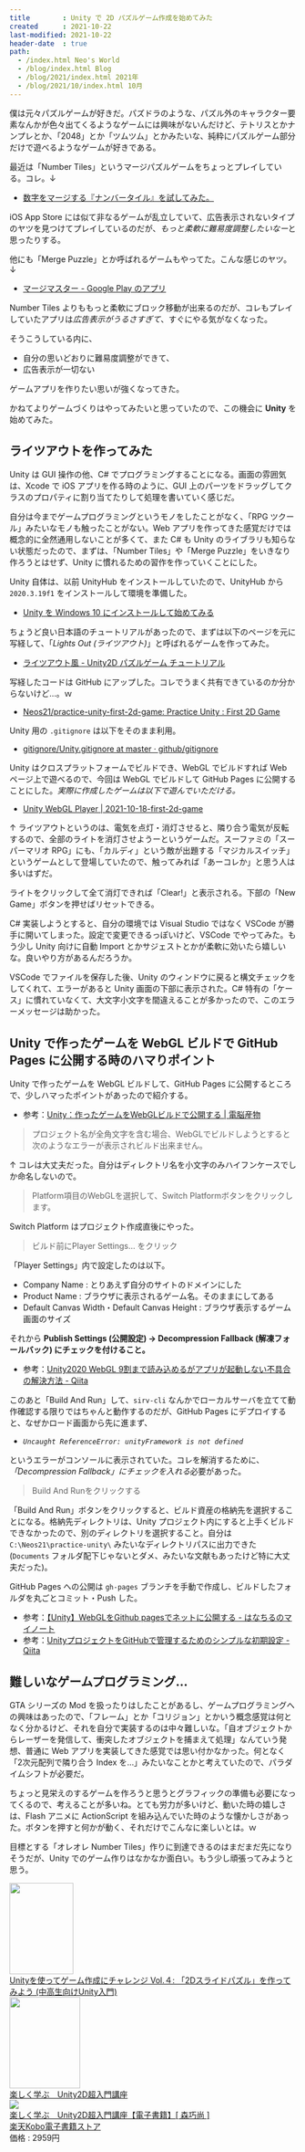 ```yaml
---
title        : Unity で 2D パズルゲーム作成を始めてみた
created      : 2021-10-22
last-modified: 2021-10-22
header-date  : true
path:
  - /index.html Neo's World
  - /blog/index.html Blog
  - /blog/2021/index.html 2021年
  - /blog/2021/10/index.html 10月
---
```


僕は元々パズルゲームが好きだ。パズドラのような、パズル外のキャラクター要素なんかが色々出てくるようなゲームには興味がないんだけど、テトリスとかナンプレとか、「2048」とか「ツムツム」とかみたいな、純粋にパズルゲーム部分だけで遊べるようなゲームが好きである。

最近は「Number Tiles」というマージパズルゲームをちょっとプレイしている。コレ。↓

- [数字をマージする『ナンバータイル』を試してみた。](https://lunafina.blog/smartphone-game-number-tile/)

iOS App Store には似て非なるゲームが乱立していて、広告表示されないタイプのヤツを見つけてプレイしているのだが、*もっと柔軟に難易度調整したいなー*と思ったりする。

他にも「Merge Puzzle」とか呼ばれるゲームもやってた。こんな感じのヤツ。↓

- [マージマスター - Google Play のアプリ](https://play.google.com/store/apps/details?id=com.bigcake.android.mergemania&amp;hl=ja&amp;gl=US)

Number Tiles よりももっと柔軟にブロック移動が出来るのだが、コレもプレイしていたアプリは*広告表示がうるさすぎて*、すぐにやる気がなくなった。

そうこうしている内に、

- 自分の思いどおりに難易度調整ができて、
- 広告表示が一切ない

ゲームアプリを作りたい思いが強くなってきた。

かねてよりゲームづくりはやってみたいと思っていたので、この機会に **Unity** を始めてみた。

## ライツアウトを作ってみた

Unity は GUI 操作の他、C# でプログラミングすることになる。画面の雰囲気は、Xcode で iOS アプリを作る時のように、GUI 上のパーツをドラッグしてクラスのプロパティに割り当てたりして処理を書いていく感じだ。

自分は今までゲームプログラミングというモノをしたことがなく、「RPG ツクール」みたいなモノも触ったことがない。Web アプリを作ってきた感覚だけでは概念的に全然通用しないことが多くて、また C# も Unity のライブラリも知らない状態だったので、まずは、「Number Tiles」や「Merge Puzzle」をいきなり作ろうとはせず、Unity に慣れるための習作を作っていくことにした。

Unity 自体は、以前 UnityHub をインストールしていたので、UnityHub から `2020.3.19f1` をインストールして環境を準備した。

- [Unity を Windows 10 にインストールして始めてみる](/blog/2020/10/22-01.html)

ちょうど良い日本語のチュートリアルがあったので、まずは以下のページを元に写経して、「*Lights Out (ライツアウト)*」と呼ばれるゲームを作ってみた。

- [ライツアウト風 - Unity2D パズルゲーム チュートリアル](https://unity2dpuzzle.jimdofree.com/home/lights-out/)

写経したコードは GitHub にアップした。コレでうまく共有できているのか分からないけど…。ｗ

- [Neos21/practice-unity-first-2d-game: Practice Unity : First 2D Game](https://github.com/Neos21/practice-unity-first-2d-game)

Unity 用の `.gitignore` は以下をそのまま利用。

- [gitignore/Unity.gitignore at master · github/gitignore](https://github.com/github/gitignore/blob/master/Unity.gitignore)

Unity はクロスプラットフォームでビルドでき、WebGL でビルドすれば Web ページ上で遊べるので、今回は WebGL でビルドして GitHub Pages に公開することにした。*実際に作成したゲームは以下で遊んでいただける。*

- [Unity WebGL Player | 2021-10-18-first-2d-game](https://neos21.github.io/practice-unity-first-2d-game/)

↑ ライツアウトというのは、電気を点灯・消灯させると、隣り合う電気が反転するので、全部のライトを消灯させようーというゲームだ。スーファミの「スーパーマリオ RPG」にも、「カルディ」という敵が出題する「マジカルスイッチ」というゲームとして登場していたので、触ってみれば「あーコレか」と思う人は多いはずだ。

ライトをクリックして全て消灯できれば「Clear!」と表示される。下部の「New Game」ボタンを押せばリセットできる。

C# 実装しようとすると、自分の環境では Visual Studio ではなく VSCode が勝手に開いてしまった。設定で変更できるっぽいけど、VSCode でやってみた。もう少し Unity 向けに自動 Import とかサジェストとかが柔軟に効いたら嬉しいな。良いやり方があるんだろうか。

VSCode でファイルを保存した後、Unity のウィンドウに戻ると構文チェックをしてくれて、エラーがあると Unity 画面の下部に表示された。C# 特有の「ケース」に慣れていなくて、大文字小文字を間違えることが多かったので、このエラーメッセージは助かった。

## Unity で作ったゲームを WebGL ビルドで GitHub Pages に公開する時のハマりポイント

Unity で作ったゲームを WebGL ビルドして、GitHub Pages に公開するところで、少しハマったポイントがあったので紹介する。

- 参考：[Unity：作ったゲームをWebGLビルドで公開する | 電脳産物](https://dianxnao.com/unity%EF%BC%9A%E4%BD%9C%E3%81%A3%E3%81%9F%E3%82%B2%E3%83%BC%E3%83%A0%E3%82%92webgl%E3%83%93%E3%83%AB%E3%83%89%E3%81%A7%E5%85%AC%E9%96%8B%E3%81%99%E3%82%8B/)

> プロジェクト名が全角文字を含む場合、WebGLでビルドしようとすると次のようなエラーが表示されビルド出来ません。

↑ コレは大丈夫だった。自分はディレクトリ名を小文字のみハイフンケースでしか命名しないので。

> Platform項目のWebGLを選択して、Switch Platformボタンをクリックします。

Switch Platform はプロジェクト作成直後にやった。

> ビルド前にPlayer Settings… をクリック

「Player Settings」内で設定したのは以下。

- Company Name : とりあえず自分のサイトのドメインにした
- Product Name : ブラウザに表示されるゲーム名。そのままにしてある
- Default Canvas Width・Default Canvas Height : ブラウザ表示するゲーム画面のサイズ

それから **Publish Settings (公開設定) → Decompression Fallback (解凍フォールバック) にチェックを付けること。**

- 参考：[Unity2020 WebGL 9割まで読み込めるがアプリが起動しない不具合の解決方法 - Qiita](https://qiita.com/aguroshou0413/items/1451a6779a92acb96b78)

このあと「Build And Run」して、`sirv-cli` なんかでローカルサーバを立てて動作確認する限りではちゃんと動作するのだが、GitHub Pages にデプロイすると、なぜかロード画面から先に進まず、

- *`Uncaught ReferenceError: unityFramework is not defined`*

というエラーがコンソールに表示されていた。コレを解消するために、*「Decompression Fallback」にチェックを入れる*必要があった。

> Build And Runをクリックする

「Build And Run」ボタンをクリックすると、ビルド資産の格納先を選択することになる。格納先ディレクトリは、Unity プロジェクト内にすると上手くビルドできなかったので、別のディレクトリを選択すること。自分は `C:\Neos21\practice-unity\` みたいなディレクトリパスに出力できた (`Documents` フォルダ配下じゃないとダメ、みたいな文献もあったけど特に大丈夫だった)。

GitHub Pages への公開は `gh-pages` ブランチを手動で作成し、ビルドしたフォルダを丸ごとコミット・Push した。

- 参考：[【Unity】WebGLをGithub pagesでネットに公開する - はなちるのマイノート](https://www.hanachiru-blog.com/entry/2019/09/21/233000)
- 参考：[UnityプロジェクトをGitHubで管理するためのシンプルな初期設定 - Qiita](https://qiita.com/ttokdev/items/5201e5ff49da5b0d109c)

## 難しいなゲームプログラミング…

GTA シリーズの Mod を扱ったりはしたことがあるし、ゲームプログラミングへの興味はあったので、「フレーム」とか「コリジョン」とかいう概念感覚は何となく分かるけど、それを自分で実装するのは中々難しいな。「自オブジェクトからレーザーを発信して、衝突したオブジェクトを捕まえて処理」なんていう発想、普通に Web アプリを実装してきた感覚では思い付かなかった。何となく「2次元配列で隣り合う Index を…」みたいなことかと考えていたので、パラダイムシフトが必要だ。

ちょっと見栄えのするゲームを作ろうと思うとグラフィックの準備も必要になってくるので、考えることが多いね。とても労力が多いけど、動いた時の嬉しさは、Flash アニメに ActionScript を組み込んでいた時のような懐かしさがあった。ボタンを押すと何かが動く、それだけでこんなに楽しいとは。ｗ

目標とする「オレオレ Number Tiles」作りに到達できるのはまだまだ先になりそうだが、Unity でのゲーム作りはなかなか面白い。もう少し頑張ってみようと思う。

<div class="ad-amazon">
  <div class="ad-amazon-image">
    <a href="https://www.amazon.co.jp/dp/B09BFJGN1W?tag=neos21-22&amp;linkCode=osi&amp;th=1&amp;psc=1">
      <img src="https://m.media-amazon.com/images/I/51EvTNozpjL._SL160_.jpg" width="112" height="160">
    </a>
  </div>
  <div class="ad-amazon-info">
    <div class="ad-amazon-title">
      <a href="https://www.amazon.co.jp/dp/B09BFJGN1W?tag=neos21-22&amp;linkCode=osi&amp;th=1&amp;psc=1">Unityを使ってゲーム作成にチャレンジ Vol.４: 「2Dスライドパズル」を作ってみよう (中高生向けUnity入門)</a>
    </div>
  </div>
</div>

<div class="ad-amazon">
  <div class="ad-amazon-image">
    <a href="https://www.amazon.co.jp/dp/B07P46XK5R?tag=neos21-22&amp;linkCode=osi&amp;th=1&amp;psc=1">
      <img src="https://m.media-amazon.com/images/I/51GD-sKpNTL._SL160_.jpg" width="124" height="160">
    </a>
  </div>
  <div class="ad-amazon-info">
    <div class="ad-amazon-title">
      <a href="https://www.amazon.co.jp/dp/B07P46XK5R?tag=neos21-22&amp;linkCode=osi&amp;th=1&amp;psc=1">楽しく学ぶ　Unity2D超入門講座</a>
    </div>
  </div>
</div>

<div class="ad-rakuten">
  <div class="ad-rakuten-image">
    <a href="https://hb.afl.rakuten.co.jp/hgc/g00reb42.waxycf23.g00reb42.waxyd080/?pc=https%3A%2F%2Fitem.rakuten.co.jp%2Frakutenkobo-ebooks%2Fc392a84fcae23640af4846242c84c16a%2F&amp;m=http%3A%2F%2Fm.rakuten.co.jp%2Frakutenkobo-ebooks%2Fi%2F18103084%2F">
      <img src="https://thumbnail.image.rakuten.co.jp/@0_mall/rakutenkobo-ebooks/cabinet/7640/2000007177640.jpg?_ex=128x128">
    </a>
  </div>
  <div class="ad-rakuten-info">
    <div class="ad-rakuten-title">
      <a href="https://hb.afl.rakuten.co.jp/hgc/g00reb42.waxycf23.g00reb42.waxyd080/?pc=https%3A%2F%2Fitem.rakuten.co.jp%2Frakutenkobo-ebooks%2Fc392a84fcae23640af4846242c84c16a%2F&amp;m=http%3A%2F%2Fm.rakuten.co.jp%2Frakutenkobo-ebooks%2Fi%2F18103084%2F">楽しく学ぶ　Unity2D超入門講座【電子書籍】[ 森巧尚 ]</a>
    </div>
    <div class="ad-rakuten-shop">
      <a href="https://hb.afl.rakuten.co.jp/hgc/g00reb42.waxycf23.g00reb42.waxyd080/?pc=https%3A%2F%2Fwww.rakuten.co.jp%2Frakutenkobo-ebooks%2F&amp;m=http%3A%2F%2Fm.rakuten.co.jp%2Frakutenkobo-ebooks%2F">楽天Kobo電子書籍ストア</a>
    </div>
    <div class="ad-rakuten-price">価格 : 2959円</div>
  </div>
</div>
